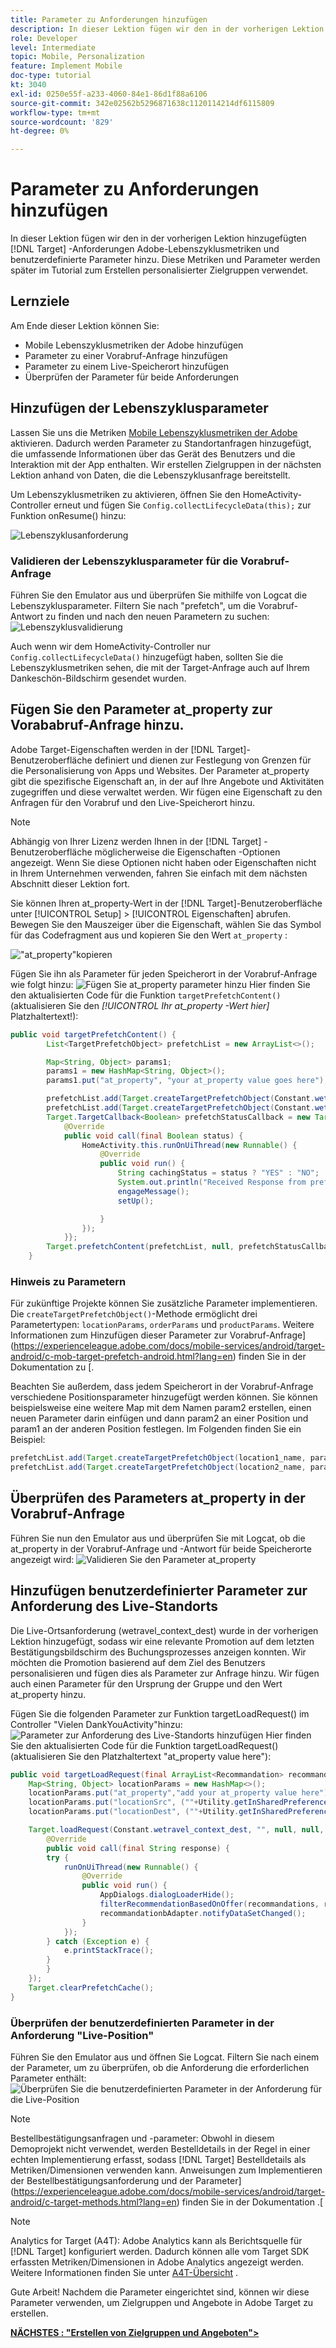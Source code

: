 ```yaml
---
title: Parameter zu Anforderungen hinzufügen
description: In dieser Lektion fügen wir den in der vorherigen Lektion hinzugefügten Target-Anforderungen Lebenszyklusmetriken und benutzerdefinierte Adoben hinzu. Diese Metriken und Parameter werden später im Tutorial zum Erstellen personalisierter Zielgruppen verwendet.
role: Developer
level: Intermediate
topic: Mobile, Personalization
feature: Implement Mobile
doc-type: tutorial
kt: 3040
exl-id: 0250e55f-a233-4060-84e1-86d1f88a6106
source-git-commit: 342e02562b5296871638c1120114214df6115809
workflow-type: tm+mt
source-wordcount: '829'
ht-degree: 0%

---
```


# Parameter zu Anforderungen hinzufügen

In dieser Lektion fügen wir den in der vorherigen Lektion hinzugefügten [!DNL Target] -Anforderungen Adobe-Lebenszyklusmetriken und benutzerdefinierte Parameter hinzu. Diese Metriken und Parameter werden später im Tutorial zum Erstellen personalisierter Zielgruppen verwendet.

## Lernziele

Am Ende dieser Lektion können Sie:

* Mobile Lebenszyklusmetriken der Adobe hinzufügen
* Parameter zu einer Vorabruf-Anfrage hinzufügen
* Parameter zu einem Live-Speicherort hinzufügen
* Überprüfen der Parameter für beide Anforderungen

## Hinzufügen der Lebenszyklusparameter

Lassen Sie uns die Metriken [Mobile Lebenszyklusmetriken der Adobe](https://experienceleague.adobe.com/docs/mobile-services/android/metrics.html?lang=en) aktivieren. Dadurch werden Parameter zu Standortanfragen hinzugefügt, die umfassende Informationen über das Gerät des Benutzers und die Interaktion mit der App enthalten. Wir erstellen Zielgruppen in der nächsten Lektion anhand von Daten, die die Lebenszyklusanfrage bereitstellt.

Um Lebenszyklusmetriken zu aktivieren, öffnen Sie den HomeActivity-Controller erneut und fügen Sie `Config.collectLifecycleData(this);` zur Funktion onResume() hinzu:

![Lebenszyklusanforderung](assets/lifecycle_code.jpg)

### Validieren der Lebenszyklusparameter für die Vorabruf-Anfrage

Führen Sie den Emulator aus und überprüfen Sie mithilfe von Logcat die Lebenszyklusparameter. Filtern Sie nach &quot;prefetch&quot;, um die Vorabruf-Antwort zu finden und nach den neuen Parametern zu suchen:
![Lebenszyklusvalidierung](assets/lifecycle_validation.jpg)

Auch wenn wir dem HomeActivity-Controller nur `Config.collectLifecycleData()` hinzugefügt haben, sollten Sie die Lebenszyklusmetriken sehen, die mit der Target-Anfrage auch auf Ihrem Dankeschön-Bildschirm gesendet wurden.

## Fügen Sie den Parameter at_property zur Vorababruf-Anfrage hinzu.

Adobe Target-Eigenschaften werden in der [!DNL Target]-Benutzeroberfläche definiert und dienen zur Festlegung von Grenzen für die Personalisierung von Apps und Websites. Der Parameter at_property gibt die spezifische Eigenschaft an, in der auf Ihre Angebote und Aktivitäten zugegriffen und diese verwaltet werden. Wir fügen eine Eigenschaft zu den Anfragen für den Vorabruf und den Live-Speicherort hinzu.

>[!NOTE]
>
>Abhängig von Ihrer Lizenz werden Ihnen in der [!DNL Target] -Benutzeroberfläche möglicherweise die Eigenschaften -Optionen angezeigt. Wenn Sie diese Optionen nicht haben oder Eigenschaften nicht in Ihrem Unternehmen verwenden, fahren Sie einfach mit dem nächsten Abschnitt dieser Lektion fort.

Sie können Ihren at_property-Wert in der [!DNL Target]-Benutzeroberfläche unter [!UICONTROL Setup] > [!UICONTROL Eigenschaften] abrufen.  Bewegen Sie den Mauszeiger über die Eigenschaft, wählen Sie das Symbol für das Codefragment aus und kopieren Sie den Wert `at_property` :

![&quot;at_property&quot;kopieren](assets/at_property_interface.jpg)

Fügen Sie ihn als Parameter für jeden Speicherort in der Vorabruf-Anfrage wie folgt hinzu:
![Fügen Sie at_property parameter](assets/params_at_property.jpg) hinzu
Hier finden Sie den aktualisierten Code für die Funktion `targetPrefetchContent()` (aktualisieren Sie den _[!UICONTROL Ihr at_property -Wert hier]_ Platzhaltertext!):

```java
public void targetPrefetchContent() {
        List<TargetPrefetchObject> prefetchList = new ArrayList<>();

        Map<String, Object> params1;
        params1 = new HashMap<String, Object>();
        params1.put("at_property", "your at_property value goes here");

        prefetchList.add(Target.createTargetPrefetchObject(Constant.wetravel_engage_home, params1));
        prefetchList.add(Target.createTargetPrefetchObject(Constant.wetravel_engage_search, params1));
        Target.TargetCallback<Boolean> prefetchStatusCallback = new Target.TargetCallback<Boolean>() {
            @Override
            public void call(final Boolean status) {
                HomeActivity.this.runOnUiThread(new Runnable() {
                    @Override
                    public void run() {
                        String cachingStatus = status ? "YES" : "NO";
                        System.out.println("Received Response from prefetch : " + cachingStatus);
                        engageMessage();
                        setUp();

                    }
                });
            }};
        Target.prefetchContent(prefetchList, null, prefetchStatusCallback);
    }
```

### Hinweis zu Parametern

Für zukünftige Projekte können Sie zusätzliche Parameter implementieren. Die `createTargetPrefetchObject()`-Methode ermöglicht drei Parametertypen: `locationParams`, `orderParams` und `productParams`. Weitere Informationen zum Hinzufügen dieser Parameter zur Vorabruf-Anfrage](https://experienceleague.adobe.com/docs/mobile-services/android/target-android/c-mob-target-prefetch-android.html?lang=en) finden Sie in der Dokumentation zu [.

Beachten Sie außerdem, dass jedem Speicherort in der Vorabruf-Anfrage verschiedene Positionsparameter hinzugefügt werden können. Sie können beispielsweise eine weitere Map mit dem Namen param2 erstellen, einen neuen Parameter darin einfügen und dann param2 an einer Position und param1 an der anderen Position festlegen. Im Folgenden finden Sie ein Beispiel:

```java
prefetchList.add(Target.createTargetPrefetchObject(location1_name, params1);
prefetchList.add(Target.createTargetPrefetchObject(location2_name, params2);
```

## Überprüfen des Parameters at_property in der Vorabruf-Anfrage

Führen Sie nun den Emulator aus und überprüfen Sie mit Logcat, ob die at_property in der Vorabruf-Anfrage und -Antwort für beide Speicherorte angezeigt wird:
![Validieren Sie den Parameter at_property](assets/parameters_at_property_validation.jpg)

## Hinzufügen benutzerdefinierter Parameter zur Anforderung des Live-Standorts

Die Live-Ortsanforderung (wetravel_context_dest) wurde in der vorherigen Lektion hinzugefügt, sodass wir eine relevante Promotion auf dem letzten Bestätigungsbildschirm des Buchungsprozesses anzeigen konnten. Wir möchten die Promotion basierend auf dem Ziel des Benutzers personalisieren und fügen dies als Parameter zur Anfrage hinzu. Wir fügen auch einen Parameter für den Ursprung der Gruppe und den Wert at_property hinzu.

Fügen Sie die folgenden Parameter zur Funktion targetLoadRequest() im Controller &quot;Vielen DankYouActivity&quot;hinzu:
![Parameter zur Anforderung des Live-Standorts hinzufügen](assets/parameters_live_location.jpg)
Hier finden Sie den aktualisierten Code für die Funktion targetLoadRequest() (aktualisieren Sie den Platzhaltertext &quot;at_property value here&quot;):

```java
public void targetLoadRequest(final ArrayList<Recommandation> recommandations) {
    Map<String, Object> locationParams = new HashMap<>();
    locationParams.put("at_property","add your at_property value here");
    locationParams.put("locationSrc", (""+Utility.getInSharedPreference(ThankYouActivity.this,Constant.departure,"")));
    locationParams.put("locationDest", (""+Utility.getInSharedPreference(ThankYouActivity.this,Constant.destination,"")));

    Target.loadRequest(Constant.wetravel_context_dest, "", null, null, locationParams, new Target.TargetCallback<String>() {
        @Override
        public void call(final String response) {
        try {
            runOnUiThread(new Runnable() {
                @Override
                public void run() {
                    AppDialogs.dialogLoaderHide();
                    filterRecommendationBasedOnOffer(recommandations, response);
                    recommandationbAdapter.notifyDataSetChanged();
                }
            });
        } catch (Exception e) {
            e.printStackTrace();
        }
        }
    });
    Target.clearPrefetchCache();
}
```

### Überprüfen der benutzerdefinierten Parameter in der Anforderung &quot;Live-Position&quot;

Führen Sie den Emulator aus und öffnen Sie Logcat. Filtern Sie nach einem der Parameter, um zu überprüfen, ob die Anforderung die erforderlichen Parameter enthält:
![Überprüfen Sie die benutzerdefinierten Parameter in der Anforderung für die Live-Position](assets/parameters_live_location_validation.jpg)

>[!NOTE]
>
>Bestellbestätigungsanfragen und -parameter: Obwohl in diesem Demoprojekt nicht verwendet, werden Bestelldetails in der Regel in einer echten Implementierung erfasst, sodass [!DNL Target] Bestelldetails als Metriken/Dimensionen verwenden kann. Anweisungen zum Implementieren der Bestellbestätigungsanforderung und der Parameter](https://experienceleague.adobe.com/docs/mobile-services/android/target-android/c-target-methods.html?lang=en) finden Sie in der Dokumentation .[

>[!NOTE]
>
>Analytics for Target (A4T): Adobe Analytics kann als Berichtsquelle für [!DNL Target] konfiguriert werden. Dadurch können alle vom Target SDK erfassten Metriken/Dimensionen in Adobe Analytics angezeigt werden. Weitere Informationen finden Sie unter [A4T-Übersicht](https://experienceleague.adobe.com/docs/target/using/integrate/a4t/a4t.html?lang=en) .

Gute Arbeit! Nachdem die Parameter eingerichtet sind, können wir diese Parameter verwenden, um Zielgruppen und Angebote in Adobe Target zu erstellen.

**[NÄCHSTES : &quot;Erstellen von Zielgruppen und Angeboten&quot;>](create-audiences-and-offers.md)**
